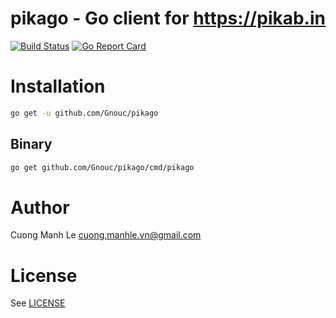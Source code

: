 # pikago - Go client for https://pikab.in

[![Build Status](https://travis-ci.org/Gnouc/pikago.svg?branch=master)](https://travis-ci.org/Gnouc/pikago)
[![Go Report Card](https://goreportcard.com/badge/github.com/Gnouc/pikago)](https://goreportcard.com/report/github.com/Gnouc/pikago)


# Installation
```sh
go get -u github.com/Gnouc/pikago
```

## Binary
```sh
go get github.com/Gnouc/pikago/cmd/pikago
```

# Author

Cuong Manh Le <cuong.manhle.vn@gmail.com>

# License

See [LICENSE](https://github.com/Gnouc/pikago/blob/master/LICENSE)
